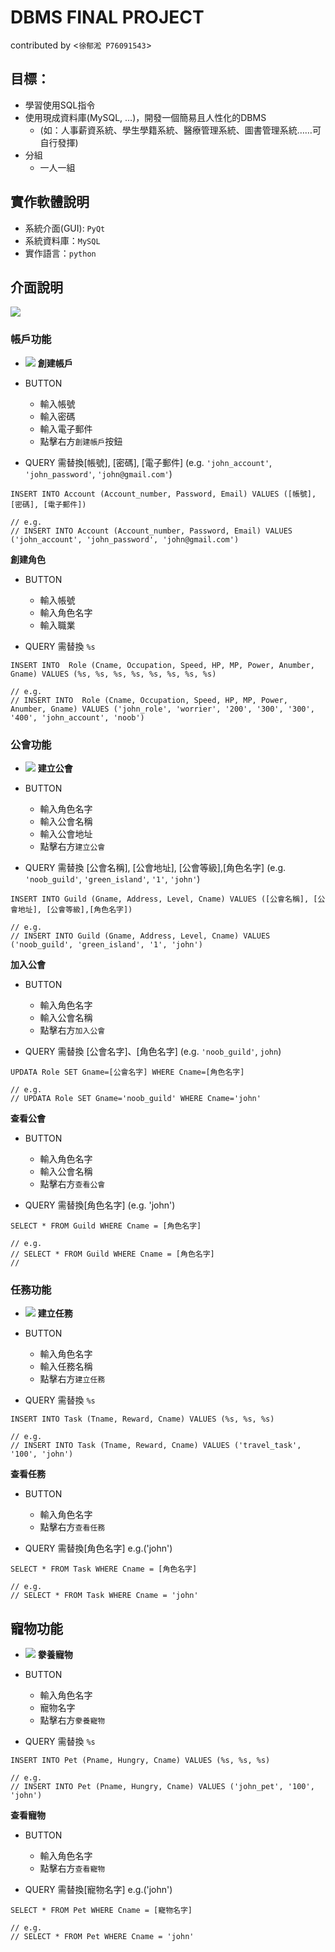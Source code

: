# DBMS FINAL PROJECT
contributed by <`徐郁淞 P76091543`>

## 目標：
* 學習使用SQL指令
* 使用現成資料庫(MySQL, …)，開發一個簡易且人性化的DBMS
  * (如：人事薪資系統、學生學籍系統、醫療管理系統、圖書管理系統……可自行發揮)
* 分組
  * 一人一組

## 實作軟體說明
* 系統介面(GUI): `PyQt`
* 系統資料庫：`MySQL`
* 實作語言：`python`

## 介面說明
![](gui_picture/GUI.png)

### 帳戶功能
* ![](gui_picture/account.png)
**創建帳戶**
* BUTTON
  * 輸入帳號
  * 輸入密碼
  * 輸入電子郵件
  * 點擊右方`創建帳戶`按鈕

* QUERY
需替換[帳號], [密碼], [電子郵件]
(e.g. `'john_account'`, `'john_password'`, `'john@gmail.com'`)
```
INSERT INTO Account (Account_number, Password, Email) VALUES ([帳號], [密碼], [電子郵件])

// e.g. 
// INSERT INTO Account (Account_number, Password, Email) VALUES ('john_account', 'john_password', 'john@gmail.com')
```


**創建角色**
* BUTTON
  * 輸入帳號
  * 輸入角色名字
  * 輸入職業

* QUERY
需替換 `%s`
```
INSERT INTO  Role (Cname, Occupation, Speed, HP, MP, Power, Anumber, Gname) VALUES (%s, %s, %s, %s, %s, %s, %s, %s)

// e.g.
// INSERT INTO  Role (Cname, Occupation, Speed, HP, MP, Power, Anumber, Gname) VALUES ('john_role', 'worrier', '200', '300', '300', '400', 'john_account', 'noob')
```

### 公會功能
* ![](gui_picture/guild.png)
**建立公會**
* BUTTON
  * 輸入角色名字
  * 輸入公會名稱
  * 輸入公會地址
  * 點擊右方`建立公會`

* QUERY
需替換 [公會名稱], [公會地址], [公會等級],[角色名字]
(e.g. `'noob_guild'`, `'green_island'`, `'1'`, `'john'`)

```
INSERT INTO Guild (Gname, Address, Level, Cname) VALUES ([公會名稱], [公會地址], [公會等級],[角色名字])

// e.g.
// INSERT INTO Guild (Gname, Address, Level, Cname) VALUES ('noob_guild', 'green_island', '1', 'john')
```


**加入公會**
* BUTTON
  * 輸入角色名字
  * 輸入公會名稱
  * 點擊右方`加入公會`

* QUERY
需替換 [公會名字]、[角色名字]
(e.g. `'noob_guild'`, `john`)

```
UPDATA Role SET Gname=[公會名字] WHERE Cname=[角色名字]

// e.g.
// UPDATA Role SET Gname='noob_guild' WHERE Cname='john'
```

**查看公會**
* BUTTON
  * 輸入角色名字
  * 輸入公會名稱
  * 點擊右方`查看公會`

* QUERY
需替換[角色名字]
(e.g. 'john')
```
SELECT * FROM Guild WHERE Cname = [角色名字]

// e.g.
// SELECT * FROM Guild WHERE Cname = [角色名字]
// 
```

### 任務功能
* ![](gui_picture/task.png)
**建立任務**
* BUTTON
  * 輸入角色名字
  * 輸入任務名稱
  * 點擊右方`建立任務`

* QUERY
需替換 `%s`

```
INSERT INTO Task (Tname, Reward, Cname) VALUES (%s, %s, %s)

// e.g.
// INSERT INTO Task (Tname, Reward, Cname) VALUES ('travel_task', '100', 'john')
```

**查看任務**
* BUTTON
  * 輸入角色名字
  * 點擊右方`查看任務`

* QUERY
需替換[角色名字]
e.g.('john')

```
SELECT * FROM Task WHERE Cname = [角色名字]

// e.g.
// SELECT * FROM Task WHERE Cname = 'john'
```

## 寵物功能
* ![](gui_picture/pet.png)
**豢養寵物**
* BUTTON
  * 輸入角色名字
  * 寵物名字
  * 點擊右方`豢養寵物`

* QUERY
需替換 `%s`

```
INSERT INTO Pet (Pname, Hungry, Cname) VALUES (%s, %s, %s)

// e.g.
// INSERT INTO Pet (Pname, Hungry, Cname) VALUES ('john_pet', '100', 'john')
```

**查看寵物**
* BUTTON
  * 輸入角色名字
  * 點擊右方`查看寵物`

* QUERY
需替換[寵物名字]
e.g.('john')

```
SELECT * FROM Pet WHERE Cname = [寵物名字]

// e.g.
// SELECT * FROM Pet WHERE Cname = 'john'
```